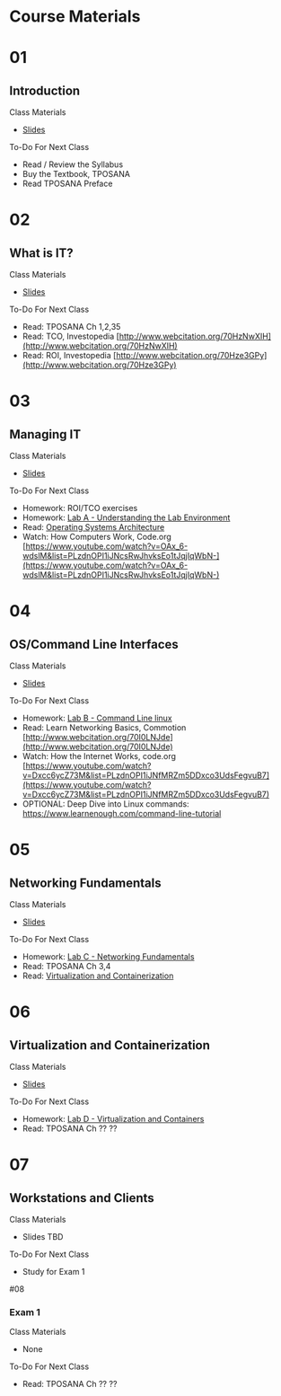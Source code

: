# Course Materials

# 01
## Introduction

Class Materials

- [Slides](/content/01-introduction-to-course.pptx)

To-Do For Next Class

- Read / Review the Syllabus
- Buy the Textbook, TPOSANA 
- Read TPOSANA Preface

# 02
## What is IT?

Class Materials

- [Slides](/content/02-what-is-it.pptx)

To-Do For Next Class

- Read: TPOSANA Ch 1,2,35
- Read: TCO, Investopedia [http://www.webcitation.org/70HzNwXIH](http://www.webcitation.org/70HzNwXIH)
- Read: ROI, Investopedia [http://www.webcitation.org/70Hze3GPy](http://www.webcitation.org/70Hze3GPy) 


# 03 
## Managing IT

Class Materials

- [Slides](/content/03-managing-it.pptx)

To-Do For Next Class

- Homework: ROI/TCO exercises
- Homework: [Lab A - Understanding the Lab Environment](labs/A.md)
- Read: [Operating Systems Architecture](/content/reading-05-operating-systems-architecture.pdf)
- Watch: How Computers Work, Code.org [https://www.youtube.com/watch?v=OAx_6-wdslM&list=PLzdnOPI1iJNcsRwJhvksEo1tJqjIqWbN-](https://www.youtube.com/watch?v=OAx_6-wdslM&list=PLzdnOPI1iJNcsRwJhvksEo1tJqjIqWbN-)


# 04 
## OS/Command Line Interfaces

Class Materials

- [Slides](/content/04-os-command-line-interfaces.pptx)

To-Do For Next Class

- Homework: [Lab B - Command Line linux](labs/C.md) 
- Read: Learn Networking Basics, Commotion [http://www.webcitation.org/70I0LNJde](http://www.webcitation.org/70I0LNJde)
- Watch: How the Internet Works, code.org [https://www.youtube.com/watch?v=Dxcc6ycZ73M&list=PLzdnOPI1iJNfMRZm5DDxco3UdsFegvuB7](https://www.youtube.com/watch?v=Dxcc6ycZ73M&list=PLzdnOPI1iJNfMRZm5DDxco3UdsFegvuB7)
- OPTIONAL: Deep Dive into Linux commands: https://www.learnenough.com/command-line-tutorial


# 05 
## Networking Fundamentals

Class Materials

- [Slides](/content/05-networking-fundamentals.pptx)

To-Do For Next Class

- Homework: [Lab C - Networking Fundamentals](labs/C.md)
- Read: TPOSANA Ch 3,4 
- Read: [Virtualization and Containerization](/content/reading-06-virtualization-containerization.pdf)

# 06 
## Virtualization and Containerization

Class Materials

- [Slides](/content/06-virtualization-and-containerization.pptx)

To-Do For Next Class

- Homework: [Lab D - Virtualization and Containers](labs/03.md)
- Read: TPOSANA Ch ?? ??


# 07 
## Workstations and Clients

Class Materials 

- Slides TBD

To-Do For Next Class

- Study for Exam 1

#08 
### Exam 1

Class Materials 

- None

To-Do For Next Class

- Read: TPOSANA Ch ?? ??

